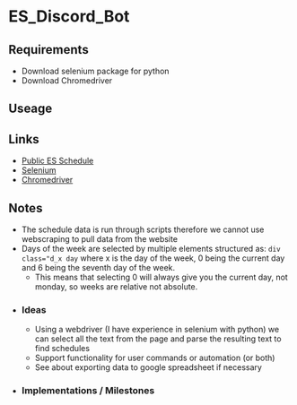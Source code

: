 # ES_Discord_Bot

## Requirements
 - Download selenium package for python
 - Download Chromedriver 
## Useage 

## Links
 - [Public ES Schedule](https://account.subitup.com/public/?5t7i0fpakJA%3d#byTimeDay)
 - [Selenium](https://selenium-python.readthedocs.io/installation.html)
 - [Chromedriver](http://chromedriver.storage.googleapis.com/index.html?path=72.0.3626.7/)

## Notes
- The schedule data is run through scripts therefore we cannot use webscraping to pull data from the website
- Days of the week are selected by multiple elements structured as: ```div class="d_x day``` where x is the day of the week, 0 being the current day and 6 being the seventh day of the week.
  - This means that selecting 0 will always give you the current day, not monday, so weeks are relative not absolute.
- ### Ideas
  - Using a webdriver (I have experience in selenium with python) we can select all the text from the page and parse the resulting text to find schedules
  - Support functionality for user commands or automation (or both)
  - See about exporting data to google spreadsheet if necessary
- ### Implementations / Milestones
